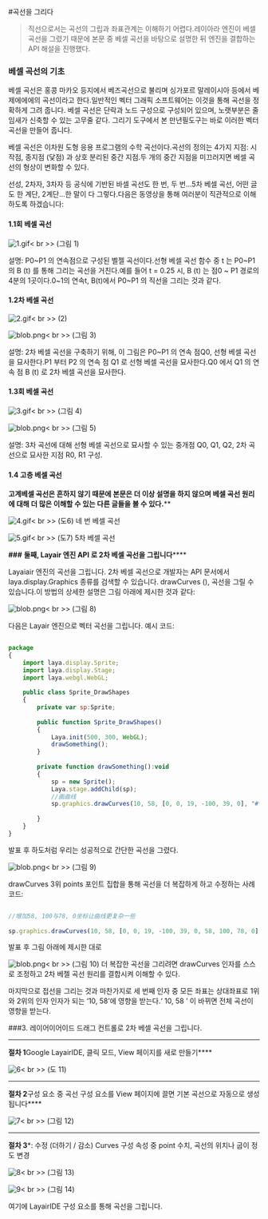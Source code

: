 #곡선을 그리다

> 직선으로서는 곡선의 그립과 좌표관계는 이해하기 어렵다.레이아라 엔진이 베셀 곡선을 그렸기 때문에 본문 중 베셀 곡선을 바탕으로 설명한 뒤 엔진을 결합하는 API 해설을 진행했다.
>>



### **베셀 곡선의 기초**

베셀 곡선은 홍콩 마카오 등지에서 베즈곡선으로 불리며 싱가포르 말레이시아 등에서 베제에에에의 곡선이라고 한다.일반적인 벡터 그래픽 소프트웨어는 이것을 통해 곡선을 정확하게 그려 줍니다. 베셀 곡선은 단락과 노드 구성으로 구성되어 있으며, 노랫부분은 줄임새가 신축할 수 있는 고무줄 같다. 그리기 도구에서 본 만년필도구는 바로 이러한 벡터 곡선을 만들어 줍니다.

베셀 곡선은 이차원 도형 응용 프로그램의 수학 곡선이다.곡선의 정의는 4가지 지점: 시작점, 종지점 (닻점) 과 상호 분리된 중간 지점.두 개의 중간 지점을 미끄러지면 베셀 곡선의 형상이 변화할 수 있다.

선성, 2차자, 3차자 등 공식에 기반된 바셀 곡선도 한 번, 두 번...5차 베셀 곡선, 어떤 글도 한 계단, 2계단...한 말이 다 그렇다.다음은 동영상을 통해 여러분이 직관적으로 이해하도록 하겠습니다:

#### **1.1회 베셀 곡선**

​![1.gif](gif/1.gif)< br >>
(그림 1)

설명: P0~P1 의 연속점으로 구성된 벨젤 곡선이다.선형 베셀 곡선 함수 중 t 는 P0~P1 의 B (t) 를 통해 그리는 곡선을 거친다.예를 들어 t = 0.25 시, B (t) 는 점0 ~ P1 경로의 4분의 1곳이다.0~1의 연속t, B(t)에서 P0~P1 의 직선을 그리는 것과 같다.

#### **1.2차 베셀 곡선**

​![2.gif](gif/2.gif)< br >>
(2)

​![blob.png](img/1.png)< br >>
(그림 3)

설명: 2차 베셀 곡선을 구축하기 위해, 이 그림은 P0~P1 의 연속 점Q0, 선형 베셀 곡선을 묘사한다.P1 부터 P2 의 연속 점 Q1 로 선형 베셀 곡선을 묘사한다.Q0 에서 Q1 의 연속 점 B (t) 로 2차 베셀 곡선을 묘사한다.

#### **1.3회 베셀 곡선**

​![3.gif](gif/3.gif)< br >>
(그림 4)

​![blob.png](img/2.png)< br >>
(그림 5)

설명: 3차 곡선에 대해 선형 베셀 곡선으로 묘사할 수 있는 중개점 Q0, Q1, Q2, 2차 곡선으로 묘사한 지점 R0, R1 구성.

#### **1.4 고층 베셀 곡선**

**고계베셀 곡선은 흔하지 않기 때문에 본문은 더 이상 설명을 하지 않으며 베셀 곡선 원리에 대해 더 많은 이해할 수 있는 다른 글들을 볼 수 있다.****

​![4.gif](gif/4.gif)< br >>
(도6) 네 번 베셀 곡선

​![5.gif](gif/5.gif)< br >>
(도7) 5차 베셀 곡선



**###** **둘째, Layair 엔진 API 로 2차 베셀 곡선을 그립니다******

Layaiair 엔진의 곡선을 그립니다. 2차 베셀 곡선으로 개발자는 API 문서에서 laya.display.Graphics 종류를 검색할 수 있습니다. drawCurves (), 곡선을 그릴 수 있습니다.이 방법의 상세한 설명은 그림 아래에 제시한 것과 같다:

​![blob.png](img/3.png)< br >>
(그림 8)

다음은 Layair 엔진으로 벡터 곡선을 그립니다. 예시 코드:


```javascript

package
{
    import laya.display.Sprite;
    import laya.display.Stage;
    import laya.webgl.WebGL;
      
    public class Sprite_DrawShapes
    {
        private var sp:Sprite;
          
        public function Sprite_DrawShapes()
        {
            Laya.init(500, 300, WebGL);
            drawSomething();
        }
  
        private function drawSomething():void
        {
            sp = new Sprite();
            Laya.stage.addChild(sp);
            //画曲线
            sp.graphics.drawCurves(10, 58, [0, 0, 19, -100, 39, 0], "#ff0000", 3);
              
        }
    }
}
```


발표 후 하도처럼 우리는 성공적으로 간단한 곡선을 그렸다.

​![blob.png](img/4.png)< br >>
(그림 9)

drawCurves 3위 points 포인트 집합을 통해 곡선을 더 복잡하게 하고 수정하는 사례 코드:


```javascript

//增加58, 100与78, 0坐标让曲线更复杂一些
 
sp.graphics.drawCurves(10, 58, [0, 0, 19, -100, 39, 0, 58, 100, 78, 0], "#ff0000", 3);
```


발표 후 그림 아래에 제시한 대로

​![blob.png](img/5.png)< br >>
(그림 10)
더 복잡한 곡선을 그리려면 drawCurves 인자를 스스로 조정하고 2차 베젤 곡선 원리를 결합시켜 이해할 수 있다.

마지막으로 접선을 그리는 것과 마찬가지로 세 번째 인자 중 모든 좌표는 상대좌표로 1위와 2위의 인자 인자가 되는 ‘10, 58’에 영향을 받는다.‘ 10, 58 ’ 이 바뀌면 전체 곡선이 영향을 받는다.



###3. 레이어이어이드 드래그 컨트롤로 2차 베셀 곡선을 그립니다.
****
​**절차 1**Google LayairIDE, 클릭 모드, View 페이지를 새로 만들기****

​![6](img/6.png)< br >>
(도 11)
****
**절차 2**구성 요소 중 곡선 구성 요소를 View 페이지에 끌면 기본 곡선으로 자동으로 생성됩니다****

​![7](img/7.png)< br >>
(그림 12)
****
**절차 3***: 수정 (더하기 / 감소) Curves 구성 속성 중 point 수치, 곡선의 위치나 굽이 정도 변경

​![8](img/8.png)< br >>
(그림 13)

​![9](img/9.png)< br >>
(그림 14)

여기에 LayairIDE 구성 요소를 통해 곡선을 그립니다.
